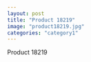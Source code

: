 ```yaml
---
layout: post
title: "Product 18219"
image: "product18219.jpg"
categories: "category1"
---
```

Product 18219

